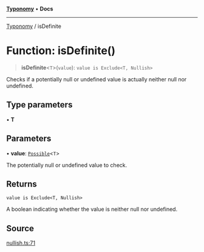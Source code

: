 [**Typonomy**](../README.md) • **Docs**

***

[Typonomy](../globals.md) / isDefinite

# Function: isDefinite()

> **isDefinite**\<`T`\>(`value`): `value is Exclude<T, Nullish>`

Checks if a potentially null or undefined value is actually neither null nor undefined.

## Type parameters

• **T**

## Parameters

• **value**: [`Possible`](../type-aliases/Possible.md)\<`T`\>

The potentially null or undefined value to check.

## Returns

`value is Exclude<T, Nullish>`

A boolean indicating whether the value is neither null nor undefined.

## Source

[nullish.ts:71](https://github.com/softcraft-development/typonomy/blob/09474e7d86c7eb31d4c29237c93a572fbae7f0d9/src/nullish.ts#L71)
